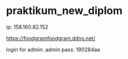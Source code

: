 # praktikum_new_diplom

ip: 158.160.82.152

https://foodgramfoodgram.ddns.net/

login for admin: admin
pass: 190284aa
